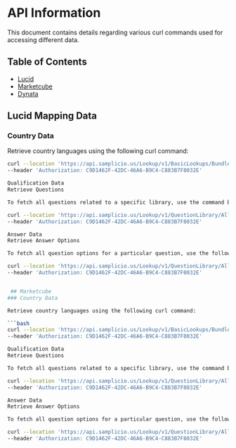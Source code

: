 # API Information

This document contains details regarding various curl commands used for accessing different data.

## Table of Contents
- [Lucid](#lucid)
- [Marketcube](#marketcube)
- [Dynata](#dynata)

## Lucid Mapping Data

### Country Data
Retrieve country languages using the following curl command:

```bash
curl --location 'https://api.samplicio.us/Lookup/v1/BasicLookups/BundledLookups/CountryLanguages' \
--header 'Authorization: C9D1462F-42DC-46A6-B9C4-C883B7F8032E'

Qualification Data
Retrieve Questions

To fetch all questions related to a specific library, use the command below:

curl --location 'https://api.samplicio.us/Lookup/v1/QuestionLibrary/AllQuestions/6' \
--header 'Authorization: C9D1462F-42DC-46A6-B9C4-C883B7F8032E'

Answer Data
Retrieve Answer Options

To fetch all question options for a particular question, use the following command:

curl --location 'https://api.samplicio.us/Lookup/v1/QuestionLibrary/AllQuestionOptions/6/79378' \
--header 'Authorization: C9D1462F-42DC-46A6-B9C4-C883B7F8032E'


 ## Marketcube
### Country Data

Retrieve country languages using the following curl command:

```bash
curl --location 'https://api.samplicio.us/Lookup/v1/BasicLookups/BundledLookups/CountryLanguages' \
--header 'Authorization: C9D1462F-42DC-46A6-B9C4-C883B7F8032E'

Qualification Data
Retrieve Questions

To fetch all questions related to a specific library, use the command below:

curl --location 'https://api.samplicio.us/Lookup/v1/QuestionLibrary/AllQuestions/6' \
--header 'Authorization: C9D1462F-42DC-46A6-B9C4-C883B7F8032E'

Answer Data
Retrieve Answer Options

To fetch all question options for a particular question, use the following command:

curl --location 'https://api.samplicio.us/Lookup/v1/QuestionLibrary/AllQuestionOptions/6/79378' \
--header 'Authorization: C9D1462F-42DC-46A6-B9C4-C883B7F8032E'




